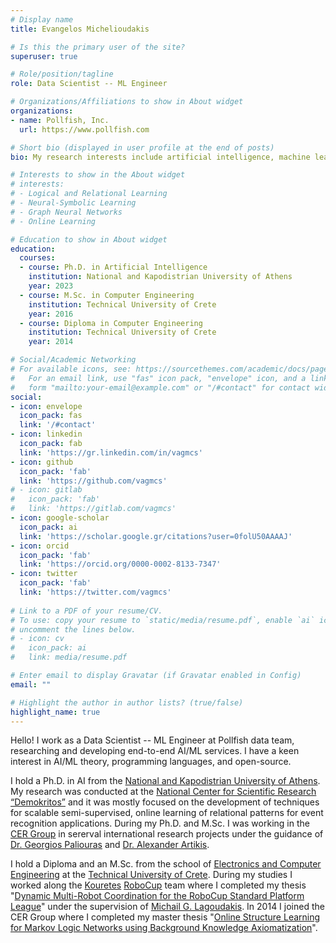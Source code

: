 ```yaml
---
# Display name
title: Evangelos Michelioudakis

# Is this the primary user of the site?
superuser: true

# Role/position/tagline
role: Data Scientist -- ML Engineer

# Organizations/Affiliations to show in About widget
organizations:
- name: Pollfish, Inc.
  url: https://www.pollfish.com

# Short bio (displayed in user profile at the end of posts)
bio: My research interests include artificial intelligence, machine learning and data mining.

# Interests to show in the About widget
# interests:
# - Logical and Relational Learning
# - Neural-Symbolic Learning
# - Graph Neural Networks
# - Online Learning

# Education to show in About widget
education:
  courses:
  - course: Ph.D. in Artificial Intelligence
    institution: National and Kapodistrian University of Athens
    year: 2023
  - course: M.Sc. in Computer Engineering
    institution: Technical University of Crete
    year: 2016
  - course: Diploma in Computer Engineering
    institution: Technical University of Crete
    year: 2014

# Social/Academic Networking
# For available icons, see: https://sourcethemes.com/academic/docs/page-builder/#icons
#   For an email link, use "fas" icon pack, "envelope" icon, and a link in the
#   form "mailto:your-email@example.com" or "/#contact" for contact widget.
social:
- icon: envelope
  icon_pack: fas
  link: '/#contact'
- icon: linkedin
  icon_pack: fab
  link: 'https://gr.linkedin.com/in/vagmcs'
- icon: github
  icon_pack: 'fab'
  link: 'https://github.com/vagmcs'
# - icon: gitlab
#   icon_pack: 'fab'
#   link: 'https://gitlab.com/vagmcs'
- icon: google-scholar
  icon_pack: ai
  link: 'https://scholar.google.gr/citations?user=0folU50AAAAJ'
- icon: orcid
  icon_pack: 'fab'
  link: 'https://orcid.org/0000-0002-8133-7347'
- icon: twitter
  icon_pack: 'fab'
  link: 'https://twitter.com/vagmcs'
  
# Link to a PDF of your resume/CV.
# To use: copy your resume to `static/media/resume.pdf`, enable `ai` icons in `params.toml`, and 
# uncomment the lines below.
# - icon: cv
#   icon_pack: ai
#   link: media/resume.pdf

# Enter email to display Gravatar (if Gravatar enabled in Config)
email: ""

# Highlight the author in author lists? (true/false)
highlight_name: true
---
```


Hello! I work as a Data Scientist -- ML Engineer at Pollfish data team, researching and developing end-to-end AI/ML services. I have a keen interest in AI/ML theory, programming languages, and open-source.

I hold a Ph.D. in AI from the [National and Kapodistrian University of Athens](https://www.di.uoa.gr/en). My research was conducted at the [National Center for Scientific Research “Demokritos”](http://www.demokritos.gr) and it was mostly focused on the development of techniques for scalable semi-supervised, online learning of relational patterns for event recognition applications. During my Ph.D. and M.Sc. I was working in the [CER Group](http://cer.iit.demokritos.gr) in sererval international research projects under the guidance of [Dr. Georgios Paliouras](http://users.iit.demokritos.gr/~paliourg/) and [Dr. Alexander Artikis](http://users.iit.demokritos.gr/~a.artikis/).

I hold a Diploma and an M.Sc. from the school of [Electronics and Computer Engineering](https://www.ece.tuc.gr) at the [Technical University of Crete](https://www.tuc.gr). During my studies I worked along the [Kouretes](http://www.intelligence.tuc.gr/kouretes) [RoboCup](https://www.robocup.org) team where I completed my thesis "[Dynamic Multi-Robot Coordination for the RoboCup Standard Platform League](http://dias.library.tuc.gr/view/manf/16145)" under the supervision of [Michail G. Lagoudakis](http://www.intelligence.tuc.gr/~lagoudakis). In 2014 I joined the CER Group where I completed my master thesis "[Online Structure Learning for Markov Logic Networks using Background Knowledge Axiomatization](http://dias.library.tuc.gr/view/manf/64815)".

<!-- {{< icon name="download" pack="fas" >}} Download my {{< staticref "" "newtab" >}}resumé{{< /staticref >}}. -->
